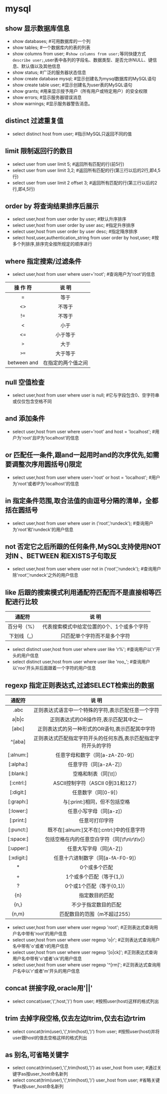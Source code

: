 # mysql

## show 显示数据库信息

- show databases; #可用数据库的一个列
- show tables; #一个数据库内的表的列表
- show columns from user; #`show columns from user;`等同快捷方式`describe user;`,user表中各列的字段名、数据类型、是否允许NULL、键信息、默认值以及其他信息
- show status; #广泛的服务器状态信息
- show create database mysql; #显示创建名为mysql数据库的MySQL语句
- show create table user; #显示创建名为user表的MySQL语句
- show grants; #用来显示授予用户（所有用户或特定用户）的安全权限
- show errors; #显示服务器错误消息
- show warnings; #显示服务器警告消息。

## distinct 过滤重复值

- select distinct host from user; #指示MySQL只返回不同的值

## limit 限制返回行的数目

- select user from user limit 5; #返回所有匹配的行(前5行)
- select user from user limit 3,2; #返回所有匹配的行(第三行以后的2行,即4,5行)
- select user from user limit 2 offset 3; #返回所有匹配的行(第三行以后的2行,即4,5行)

## order by 将查询结果排序后展示

- select user,host from user order by user; #默认升序排序
- select user,host from user order by user asc; #指定升序排序
- select user,host from user order by user desc; #指定降序排序
- select host,user,authentication_string from user order by host,user; #按多个列排序,排序完全按所规定的顺序进行

## where 指定搜索/过滤条件

- select user,host from user where user='root'; #查询用户为'root'的信息

| 操 作 符  | 说 明  |
| :---: | :---: |
| = | 等于 |
| <> | 不等于 |
| != | 不等于 |
| < | 小于 |
| <= | 小于等于 |
| `>` | 大于 |
| `>=` | 大于等于 |
| between and | 在指定的两个值之间 |

## null 空值检查

- select user,host from user where user is null; #它与字段包含0、空字符串或仅仅包含空格不同

## and 添加条件

- select user,host from user where user='root' and host = 'localhost'; #用户为'root'且IP为'localhost'的信息

## or 匹配任一条件,跟and一起用时and的次序优先,如需要调整次序用圆括号()限定

- select user,host from user where user='root' or host = 'localhost'; #用户为'root'或者IP为'localhost'的信息

## in 指定条件范围,取合法值的由逗号分隔的清单，全都括在圆括号

- select user,host from user where user in ('root','rundeck'); #查询用户为'root'和'rundeck'的用户信息

## not 否定它之后所跟的任何条件,MySQL支持使用NOT 对IN 、BETWEEN 和EXISTS子句取反

- select user,host from user where user not in ('root','rundeck'); #查询用户除'root','rundeck'之外的用户信息

## like 后跟的搜索模式利用通配符匹配而不是直接相等匹配进行比较

| 通配符  | 说 明  |
| :---: | :---: |
| 百分号（%） | 代表搜索模式中给定位置的0个、1个或多个字符 |
| 下划线（_） | 只匹配单个字符而不是多个字符 |

- select distinct user,host from user where user like 'r%'; #查询用户以'r'开头的用户信息
- select distinct user,host from user where user like 'roo_'; #查询用户以'roo'开头并后面跟着一个字符的用户信息

## regexp 指定正则表达式,过滤SELECT检索出的数据

| 通配符  | 说 明  |
| :---: | :---: |
| .abc | 正则表达式语言中一个特殊的字符,表示匹配任意一个字符 |
| a&#124;b&#124;c | 正则表达式的OR操作符,表示匹配其中之一 |
| [abc] | 正则表达式的另一种形式的OR语句,表示匹配其中字符 |
| ^[aba] | 正则表达式匹配指定字符开头的任何东西,表示匹配指定字符开头的字符 |
| [:alnum:] | 任意字母和数字（同[a-zA-Z0-9]） |
| [:alpha:] | 任意字符（同[a-zA-Z]） |
| [:blank:] | 空格和制表（同[\\t]） |
| [:cntrl:] | ASCII控制字符（ASCII 0到31和127） |
| [:digit:] | 任意数字（同[0-9]） |
| [:graph:] | 与[:print:]相同，但不包括空格 |
| [:lower:] | 任意小写字母（同[a-z]） |
| [:print:] | 任意可打印字符 |
| [:punct:] | 既不在[:alnum:]又不在[:cntrl:]中的任意字符 |
| [:space:] | 包括空格在内的任意空白字符（同[\\f\\n\\r\\t\\v]） |
| [:upper:] | 任意大写字母（同[A-Z]） |
| [:xdigit:] | 任意十六进制数字（同[a-fA-F0-9]） |
| * | 0个或多个匹配 |
| + | 1个或多个匹配（等于{1,}） |
| ? | 0个或1个匹配（等于{0,1}） |
| {n} | 指定数目的匹配 |
| {n,} | 不少于指定数目的匹配 |
| {n,m} | 匹配数目的范围（m不超过255） |

- select user,host from user where user regexp 'root'; #正则表达式查询用户名中带有'root'的用户信息
- select user,host from user where user regexp 'o|r'; #正则表达式查询用户名中带有'o'或者'r的用户信息
- select user,host from user where user regexp '[o|ck]'; #正则表达式查询用户名中带有'o'或者'ck'的用户信息
- select user,host from user where user regexp '^[rm]'; #正则表达式查询用户名中以'r'或者'm'开头的用户信息

## concat 拼接字段,oracle用'||'

- select concat(user,'(',host,')') from user; #按照user(host)这样的格式列出

## trim 去掉字段空格,仅去左边ltrim,仅去右边rtrim

- select concat(trim(user),'(',trim(host),')') from user; #按照user(host)并将user跟host的值去空格这样的格式列出

## as 别名,可省略关键字

- select concat(trim(user),'(',trim(host),')') as user_host from user;  #通过关键字as按user_host命名新列
- select concat(trim(user),'(',trim(host),')') user_host from user;  #省略关键字as按user_host命名新列